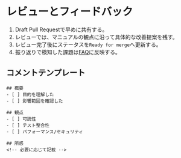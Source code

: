 # レビューとフィードバック

1. Draft Pull Requestで早めに共有する。
2. レビューでは、マニュアルの観点に沿って具体的な改善提案を残す。
3. レビュー完了後にステータスを`Ready for merge`へ更新する。
4. 振り返りで検知した課題は[FAQ](/guide/faq)に反映する。

## コメントテンプレート

```
## 概要
- [ ] 目的を理解した
- [ ] 影響範囲を確認した

## 観点
- [ ] 可読性
- [ ] テスト整合性
- [ ] パフォーマンス/セキュリティ

## 所感
<!-- 必要に応じて記載 -->
```
